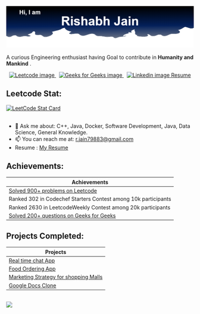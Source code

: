  <img src="https://raw.githubusercontent.com/rishbh/rishbh/main/Title.png" alt="Title image">
 

A curious Engineering enthusiast having Goal to contribute in **Humanity and Mankind** .

<p align='center'>
  <a href="https://leetcode.com/rishbhjain/">
    <img src="https://img.shields.io/badge/-LeetCode-FFA116?style=for-the-badge&logo=LeetCode&logoColor=black" alt="Leetcode image">
  </a>
  &nbsp;
  <a href="https://auth.geeksforgeeks.org/user/jainrishb/profile">
    <img src="https://img.shields.io/badge/GeeksforGeeks-298D46?style=for-the-badge&logo=geeksforgeeks&logoColor=white" alt="Geeks for Geeks image">
  </a>
  &nbsp;
  <a href="https://www.linkedin.com/in/rishabh2002/">
    <img src="https://img.shields.io/badge/LinkedIn-0077B5?style=for-the-badge&logo=linkedin&logoColor=white" alt="Linkedin image">
  </a>
 <a href="https://drive.google.com/file/d/1sbg11U2OC6_rFpYs3vgLOBmpCRWIdSkP/view?usp=sharing">
    Resume
  </a>
</p>

## Leetcode Stat:

<a href="https://github.com/rishbh/rishbh">
  <img alt="LeetCode Stat Card" src="https://leetcode.card.workers.dev/rishbhjain?theme=default&font=baloo&extension=null" width="400"/>

      
</a>

</br>
</br>


- 💬 Ask me about: C++, Java, Docker, Software Development, Java, Data Science, General Knowledge.
- 📫 You can reach me at:   [r.jain79883@gmail.com](mailto:r.jain79883@gmail.com)
- Resume : [My Resume](https://drive.google.com/file/d/1sbg11U2OC6_rFpYs3vgLOBmpCRWIdSkP/view?usp=sharing)


## Achievements:

| Achievements | 
| --------------------- | 
| [Solved 900+ problems on Leetcode](https://leetcode.com/rishbhjain/)  | 
| Ranked 302 in Codechef Starters Contest among 10k participants |
| Ranked 2630 in LeetcodeWeekly Contest among 20k participants  |
| [Solved 200+ questions on Geeks for Geeks](https://auth.geeksforgeeks.org/user/jainrishb/profile)  | 


## Projects Completed:

| Projects | 
| --------------------- | 
| [Real time chat App](https://vartasadhan.herokuapp.com/)  | 
| [Food Ordering App](https://github.com/rishbh/pizzaapp)  | 
| [Marketing Strategy for shopping Malls](https://github.com/rishbh/Marketing-Strategy-for-shopping-mall) | 
| [Google Docs Clone](https://github.com/rishbh/googledoc)  | 

<br>
<img src= 'https://github-readme-stats.vercel.app/api?username=rishbh&show_icons=true&theme=algolia&hide=prs,contribs'>


